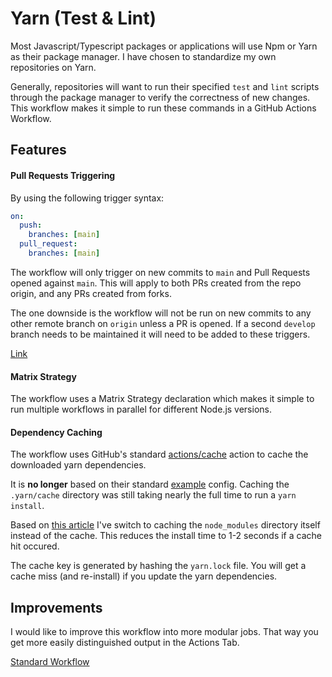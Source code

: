 # Yarn (Test & Lint)

Most Javascript/Typescript packages or applications will use Npm or Yarn as their package manager. I have chosen to standardize my own repositories on Yarn.

Generally, repositories will want to run their specified `test` and `lint` scripts through the package manager to verify the correctness of new changes. This workflow makes it simple to run these commands in a GitHub Actions Workflow.

## Features

#### Pull Requests Triggering

By using the following trigger syntax:

```yaml
on:
  push:
    branches: [main]
  pull_request:
    branches: [main]
```

The workflow will only trigger on new commits to `main` and Pull Requests opened against `main`. This will apply to both PRs created from the repo origin, and any PRs created from forks.

The one downside is the workflow will not be run on new commits to any other remote branch on `origin` unless a PR is opened. If a second `develop` branch needs to be maintained it will need to be added to these triggers.

[Link](https://github.community/t/how-to-trigger-an-action-on-push-or-pull-request-but-not-both/16662/2)

#### Matrix Strategy

The workflow uses a Matrix Strategy declaration which makes it simple to run multiple workflows in parallel for different Node.js versions.

#### Dependency Caching

The workflow uses GitHub's standard [actions/cache](https://github.com/actions/cache) action to cache the downloaded yarn dependencies.

It is **no longer** based on their standard [example](https://github.com/actions/cache/blob/master/examples.md#node---yarn) config. Caching the `.yarn/cache` directory was still taking nearly the full time to run a `yarn install`.

Based on [this article](https://dev.to/mpocock1/how-to-cache-nodemodules-in-github-actions-with-yarn-24eh) I've switch to caching the `node_modules` directory itself instead of the cache. This reduces the install time to 1-2 seconds if a cache hit occured.

The cache key is generated by hashing the `yarn.lock` file. You will get a cache miss (and re-install) if you update the yarn dependencies.

## Improvements

I would like to improve this workflow into more modular jobs. That way you get more easily distinguished output in the Actions Tab.

[Standard Workflow](https://github.com/brisberg/workflow-templates/blob/main/workflows/yarn-test-lint.yml)
